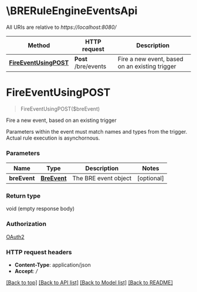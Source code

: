 # \BRERuleEngineEventsApi

All URIs are relative to *https://localhost:8080/*

Method | HTTP request | Description
------------- | ------------- | -------------
[**FireEventUsingPOST**](BRERuleEngineEventsApi.md#FireEventUsingPOST) | **Post** /bre/events | Fire a new event, based on an existing trigger


# **FireEventUsingPOST**
> FireEventUsingPOST($breEvent)

Fire a new event, based on an existing trigger

Parameters within the event must match names and types from the trigger. Actual rule execution is asynchornous.


### Parameters

Name | Type | Description  | Notes
------------- | ------------- | ------------- | -------------
 **breEvent** | [**BreEvent**](BreEvent.md)| The BRE event object | [optional] 

### Return type

void (empty response body)

### Authorization

[OAuth2](../README.md#OAuth2)

### HTTP request headers

 - **Content-Type**: application/json
 - **Accept**: */*

[[Back to top]](#) [[Back to API list]](../README.md#documentation-for-api-endpoints) [[Back to Model list]](../README.md#documentation-for-models) [[Back to README]](../README.md)

